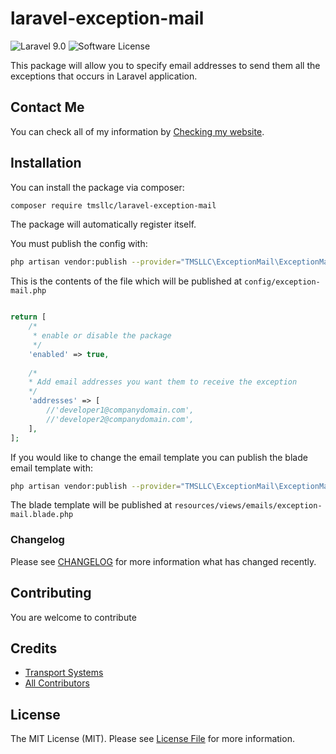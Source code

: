 # laravel-exception-mail

![Laravel 9.0](https://img.shields.io/badge/Laravel-9.0-f4645f.svg)
![Software License](https://img.shields.io/badge/license-MIT-brightgreen.svg?style=flat-square)

This package will allow you to specify email addresses to send them all the exceptions that occurs in Laravel application.

## Contact Me

You can check all of my information
by [Checking my website](https://transport-system.com/).

## Installation

You can install the package via composer:
``` bash
composer require tmsllc/laravel-exception-mail
```

The package will automatically register itself.

You must publish the config with:

```bash
php artisan vendor:publish --provider="TMSLLC\ExceptionMail\ExceptionMailServiceProvider" --tag="config"
```

This is the contents of the file which will be published at `config/exception-mail.php`

```php

return [
    /*
     * enable or disable the package
     */
    'enabled' => true,
    
    /*
    * Add email addresses you want them to receive the exception
    */
    'addresses' => [
        //'developer1@companydomain.com',
        //'developer2@companydomain.com',
    ],
];
```


If you would like to change the email template you can publish the blade email template with:

```bash
php artisan vendor:publish --provider="TMSLLC\ExceptionMail\ExceptionMailServiceProvider" --tag="blade"
```

The blade template will be published at `resources/views/emails/exception-mail.blade.php`

### Changelog

Please see [CHANGELOG](CHANGELOG.md) for more information what has changed recently.

## Contributing

You are welcome to contribute
 
## Credits

- [Transport Systems](https://github.com/tmsllc)
- [All Contributors](../../contributors)

## License

The MIT License (MIT). Please see [License File](LICENSE) for more information.
